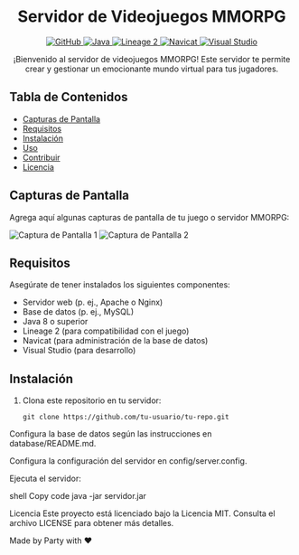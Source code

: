 <h1 align="center">Servidor de Videojuegos MMORPG</h1>

<p align="center">
  <a href="https://github.com/tu-usuario/tu-repo">
    <img alt="GitHub" src="https://img.shields.io/badge/GitHub-Ver%20en%20GitHub-blue?style=for-the-badge">
  </a>
  <a href="https://www.java.com/">
    <img alt="Java" src="https://img.shields.io/badge/Java-8%2B-blue?style=for-the-badge">
  </a>
  <a href="https://www.lineage2.com/">
    <img alt="Lineage 2" src="https://img.shields.io/badge/Lineage%202-Compatible-blue?style=for-the-badge">
  </a>
  <a href="https://www.navicat.com/">
    <img alt="Navicat" src="https://img.shields.io/badge/Navicat-Compatible-blue?style=for-the-badge">
  </a>
  <a href="https://visualstudio.microsoft.com/">
    <img alt="Visual Studio" src="https://img.shields.io/badge/Visual%20Studio-Compatible-blue?style=for-the-badge">
  </a>
</p>

<p align="center">
  ¡Bienvenido al servidor de videojuegos MMORPG! Este servidor te permite crear y gestionar un emocionante mundo virtual para tus jugadores.
</p>

## Tabla de Contenidos

- [Capturas de Pantalla](#capturas-de-pantalla)
- [Requisitos](#requisitos)
- [Instalación](#instalación)
- [Uso](#uso)
- [Contribuir](#contribuir)
- [Licencia](#licencia)

## Capturas de Pantalla

Agrega aquí algunas capturas de pantalla de tu juego o servidor MMORPG:

![Captura de Pantalla 1](screenshots/screenshot1.png)
![Captura de Pantalla 2](screenshots/screenshot2.png)

## Requisitos

Asegúrate de tener instalados los siguientes componentes:

- Servidor web (p. ej., Apache o Nginx)
- Base de datos (p. ej., MySQL)
- Java 8 o superior
- Lineage 2 (para compatibilidad con el juego)
- Navicat (para administración de la base de datos)
- Visual Studio (para desarrollo)

## Instalación

1. Clona este repositorio en tu servidor:

   ```shell
   git clone https://github.com/tu-usuario/tu-repo.git
Configura la base de datos según las instrucciones en database/README.md.

Configura la configuración del servidor en config/server.config.

Ejecuta el servidor:

shell
Copy code
java -jar servidor.jar

Licencia
Este proyecto está licenciado bajo la Licencia MIT. Consulta el archivo LICENSE para obtener más detalles.

Made by Party with ❤️